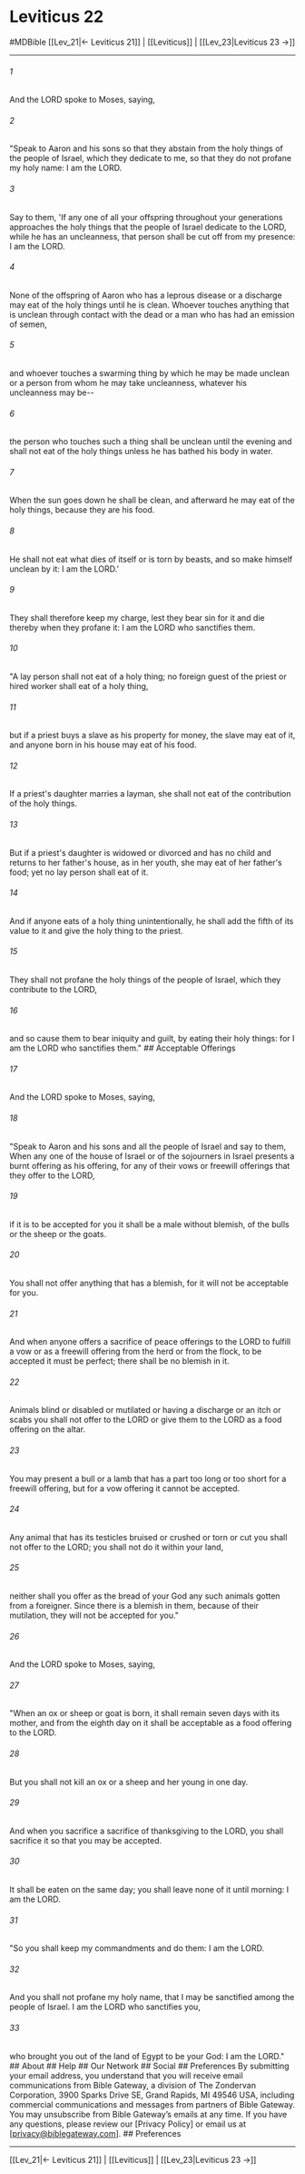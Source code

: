 # Leviticus 22
#MDBible
[[Lev_21|← Leviticus 21]] | [[Leviticus]] | [[Lev_23|Leviticus 23 →]]

***


###### 1 
And the LORD spoke to Moses, saying, 

###### 2 
"Speak to Aaron and his sons so that they abstain from the holy things of the people of Israel, which they dedicate to me, so that they do not profane my holy name: I am the LORD. 

###### 3 
Say to them, 'If any one of all your offspring throughout your generations approaches the holy things that the people of Israel dedicate to the LORD, while he has an uncleanness, that person shall be cut off from my presence: I am the LORD. 

###### 4 
None of the offspring of Aaron who has a leprous disease or a discharge may eat of the holy things until he is clean. Whoever touches anything that is unclean through contact with the dead or a man who has had an emission of semen, 

###### 5 
and whoever touches a swarming thing by which he may be made unclean or a person from whom he may take uncleanness, whatever his uncleanness may be-- 

###### 6 
the person who touches such a thing shall be unclean until the evening and shall not eat of the holy things unless he has bathed his body in water. 

###### 7 
When the sun goes down he shall be clean, and afterward he may eat of the holy things, because they are his food. 

###### 8 
He shall not eat what dies of itself or is torn by beasts, and so make himself unclean by it: I am the LORD.' 

###### 9 
They shall therefore keep my charge, lest they bear sin for it and die thereby when they profane it: I am the LORD who sanctifies them. 

###### 10 
"A lay person shall not eat of a holy thing; no foreign guest of the priest or hired worker shall eat of a holy thing, 

###### 11 
but if a priest buys a slave as his property for money, the slave may eat of it, and anyone born in his house may eat of his food. 

###### 12 
If a priest's daughter marries a layman, she shall not eat of the contribution of the holy things. 

###### 13 
But if a priest's daughter is widowed or divorced and has no child and returns to her father's house, as in her youth, she may eat of her father's food; yet no lay person shall eat of it. 

###### 14 
And if anyone eats of a holy thing unintentionally, he shall add the fifth of its value to it and give the holy thing to the priest. 

###### 15 
They shall not profane the holy things of the people of Israel, which they contribute to the LORD, 

###### 16 
and so cause them to bear iniquity and guilt, by eating their holy things: for I am the LORD who sanctifies them." ## Acceptable Offerings 

###### 17 
And the LORD spoke to Moses, saying, 

###### 18 
"Speak to Aaron and his sons and all the people of Israel and say to them, When any one of the house of Israel or of the sojourners in Israel presents a burnt offering as his offering, for any of their vows or freewill offerings that they offer to the LORD, 

###### 19 
if it is to be accepted for you it shall be a male without blemish, of the bulls or the sheep or the goats. 

###### 20 
You shall not offer anything that has a blemish, for it will not be acceptable for you. 

###### 21 
And when anyone offers a sacrifice of peace offerings to the LORD to fulfill a vow or as a freewill offering from the herd or from the flock, to be accepted it must be perfect; there shall be no blemish in it. 

###### 22 
Animals blind or disabled or mutilated or having a discharge or an itch or scabs you shall not offer to the LORD or give them to the LORD as a food offering on the altar. 

###### 23 
You may present a bull or a lamb that has a part too long or too short for a freewill offering, but for a vow offering it cannot be accepted. 

###### 24 
Any animal that has its testicles bruised or crushed or torn or cut you shall not offer to the LORD; you shall not do it within your land, 

###### 25 
neither shall you offer as the bread of your God any such animals gotten from a foreigner. Since there is a blemish in them, because of their mutilation, they will not be accepted for you." 

###### 26 
And the LORD spoke to Moses, saying, 

###### 27 
"When an ox or sheep or goat is born, it shall remain seven days with its mother, and from the eighth day on it shall be acceptable as a food offering to the LORD. 

###### 28 
But you shall not kill an ox or a sheep and her young in one day. 

###### 29 
And when you sacrifice a sacrifice of thanksgiving to the LORD, you shall sacrifice it so that you may be accepted. 

###### 30 
It shall be eaten on the same day; you shall leave none of it until morning: I am the LORD. 

###### 31 
"So you shall keep my commandments and do them: I am the LORD. 

###### 32 
And you shall not profane my holy name, that I may be sanctified among the people of Israel. I am the LORD who sanctifies you, 

###### 33 
who brought you out of the land of Egypt to be your God: I am the LORD." ## About ## Help ## Our Network ## Social ## Preferences By submitting your email address, you understand that you will receive email communications from Bible Gateway, a division of The Zondervan Corporation, 3900 Sparks Drive SE, Grand Rapids, MI 49546 USA, including commercial communications and messages from partners of Bible Gateway. You may unsubscribe from Bible Gateway&rsquo;s emails at any time. If you have any questions, please review our [Privacy Policy] or email us at [privacy@biblegateway.com]. ## Preferences

***

[[Lev_21|← Leviticus 21]] | [[Leviticus]] | [[Lev_23|Leviticus 23 →]]
